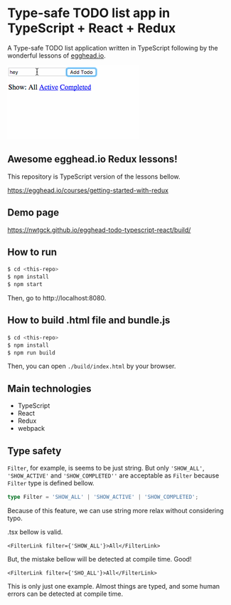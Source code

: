 # Type-safe TODO list app in TypeScript + React + Redux 

A Type-safe TODO list application written in TypeScript following by the wonderful lessons of [egghead.io](https://egghead.io/).

<img src="demo-img/demo1.gif"></img>

## Awesome egghead.io Redux lessons!

This repository is TypeScript version of the lessons bellow.


https://egghead.io/courses/getting-started-with-redux


## Demo page

https://nwtgck.github.io/egghead-todo-typescript-react/build/

## How to run

```sh
$ cd <this-repo>
$ npm install
$ npm start
```

Then, go to http://localhost:8080.

## How to build .html file and bundle.js

```sh
$ cd <this-repo>
$ npm install
$ npm run build
```

Then, you can open `./build/index.html` by your browser.


## Main technologies

* TypeScript
* React
* Redux
* webpack


## Type safety

`Filter`, for example, is seems to be just string.
But only `'SHOW_ALL'`, `'SHOW_ACTIVE'` and `'SHOW_COMPLETED''` are acceptable as `Filter` because `Filter` type is defined bellow. 

```ts
type Filter = 'SHOW_ALL' | 'SHOW_ACTIVE' | 'SHOW_COMPLETED';
```

Because of this feature, we can use string more relax without considering typo.

.tsx bellow is valid. 

```tsx
<FilterLink filter={'SHOW_ALL'}>All</FilterLink>
``` 

But, the mistake bellow will be detected at compile time. Good!

```tsx
<FilterLink filter={'SHO_ALL'}>All</FilterLink>
```

This is only just one example. Almost things are typed, and some human errors can be detected at compile time. 

